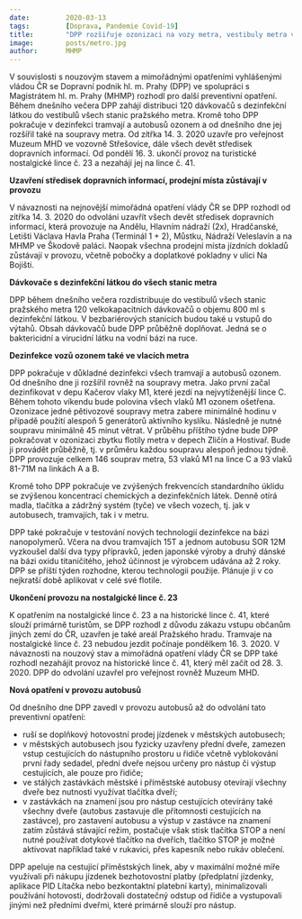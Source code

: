 ```yaml
---
date:         2020-03-13
tags:         [Doprava, Pandemie Covid-19]
title:        "DPP rozšiřuje ozonizaci na vozy metra, vestibuly metra vybavuje dezinfekcí pro cestující"
image: 	      posts/metro.jpg
author:       MHMP
---
```


V souvislosti s nouzovým stavem a mimořádnými opatřeními vyhlášenými vládou ČR se Dopravní podnik hl. m. Prahy (DPP) ve spolupráci s Magistrátem hl. m. Prahy (MHMP) rozhodl pro další preventivní opatření. Během dnešního večera DPP zahájí distribuci 120 dávkovačů s dezinfekční látkou do vestibulů všech stanic pražského metra. Kromě toho DPP pokračuje v dezinfekci tramvají a autobusů ozonem a od dnešního dne jej rozšířil také na soupravy metra. Od zítřka 14. 3. 2020 uzavře pro veřejnost Muzeum MHD ve vozovně Střešovice, dále všech devět středisek dopravních informací. Od pondělí 16. 3. ukončí provoz na turistické nostalgické lince č. 23 a nezahájí jej na lince č. 41.

**Uzavření středisek dopravních informací, prodejní místa zůstávají v provozu**

V návaznosti na nejnovější mimořádná opatření vlády ČR se DPP rozhodl od zítřka 14. 3. 2020 do odvolání uzavřít všech devět středisek dopravních informací, která provozuje na Andělu, Hlavním nádraží (2x), Hradčanské, Letišti Václava Havla Praha (Terminál 1 + 2), Můstku, Nádraží Veleslavín a na MHMP ve Škodově paláci. Naopak všechna prodejní místa jízdních dokladů zůstávají v provozu, včetně pobočky a doplatkové pokladny v ulici Na Bojišti.

**Dávkovače s dezinfekční látkou do všech stanic metra**

DPP během dnešního večera rozdistribuuje do vestibulů všech stanic pražského metra 120 velkokapacitních dávkovačů o objemu 800 ml s dezinfekční látkou. V bezbariérových stanicích budou také u vstupů do výtahů. Obsah dávkovačů bude DPP průběžně doplňovat. Jedná se o baktericidní a virucidní látku na vodní bázi na ruce.

**Dezinfekce vozů ozonem také ve vlacích metra**

DPP pokračuje v důkladné dezinfekci všech tramvají a autobusů ozonem. Od dnešního dne ji rozšířil rovněž na soupravy metra. Jako první začal dezinfikovat v depu Kačerov vlaky M1, které jezdí na nejvytíženější lince C. Během tohoto víkendu bude polovina všech vlaků M1 ozonem ošetřena. Ozonizace jedné pětivozové soupravy metra zabere minimálně hodinu v případě použití alespoň 5 generátorů aktivního kyslíku. Následně je nutné soupravu minimálně 45 minut větrat. V průběhu příštího týdne bude DPP pokračovat v ozonizaci zbytku flotily metra v depech Zličín a Hostivař. Bude ji provádět průběžně, tj. v průměru každou soupravu alespoň jednou týdně. DPP provozuje celkem 146 souprav metra, 53 vlaků M1 na lince C a 93 vlaků 81-71M na linkách A a B.

Kromě toho DPP pokračuje ve zvýšených frekvencích standardního úklidu se zvýšenou koncentrací chemických a dezinfekčních látek. Denně otírá madla, tlačítka a zádržný systém (tyče) ve všech vozech, tj. jak v autobusech, tramvajích, tak i v metru.

DPP také pokračuje v testování nových technologií dezinfekce na bázi nanopolymerů. Včera na dvou tramvajích 15T a jednom autobusu SOR 12M vyzkoušel další dva typy přípravků, jeden japonské výroby a druhý dánské na bázi oxidu titaničitého, jehož účinnost je výrobcem udávána až 2 roky. DPP se příští týden rozhodne, kterou technologii použije. Plánuje ji v co nejkratší době aplikovat v celé své flotile.

**Ukončení provozu na nostalgické lince č. 23**

K opatřením na nostalgické lince č. 23 a na historické lince č. 41, které slouží primárně turistům, se DPP rozhodl z důvodu zákazu vstupu občanům jiných zemí do ČR, uzavřen je také areál Pražského hradu. Tramvaje na nostalgické lince č. 23 nebudou jezdit počínaje pondělkem 16. 3. 2020. V návaznosti na nouzový stav a mimořádná opatření vlády ČR se DPP také rozhodl nezahájit provoz na historické lince č. 41, který měl začít od 28. 3. 2020. DPP do odvolání uzavřel pro veřejnost rovněž Muzeum MHD.

**Nová opatření v provozu autobusů**

Od dnešního dne DPP zavedl v provozu autobusů až do odvolání tato preventivní opatření:

* ruší se doplňkový hotovostní prodej jízdenek v městských autobusech;
*  v městských autobusech jsou fyzicky uzavřeny přední dveře, zamezen vstup cestujících do nástupního prostoru u řidiče včetně vyblokování první řady sedadel, přední dveře nejsou určeny pro nástup či výstup cestujících, ale pouze pro řidiče;
*  ve stálých zastávkách městské i příměstské autobusy otevírají všechny dveře bez nutnosti využívat tlačítka dveří;
* v zastávkách na znamení jsou pro nástup cestujících otevírány také všechny dveře (autobus zastavuje dle přítomnosti cestujících na zastávce), pro zastavení autobusu a výstup v zastávce na znamení zatím zůstává stávající režim, postačuje však stisk tlačítka STOP a není nutné používat dotykové tlačítko na dveřích, tlačítko STOP je možné aktivovat například také v rukavici, přes kapesník nebo rukáv oblečení.

DPP apeluje na cestující příměstských linek, aby v maximální možné míře využívali při nákupu jízdenek bezhotovostní platby (předplatní jízdenky, aplikace PID Lítačka nebo bezkontaktní platební karty), minimalizovali používání hotovosti, dodržovali dostatečný odstup od řidiče a vystupovali jinými než předními dveřmi, které primárně slouží pro nástup.
